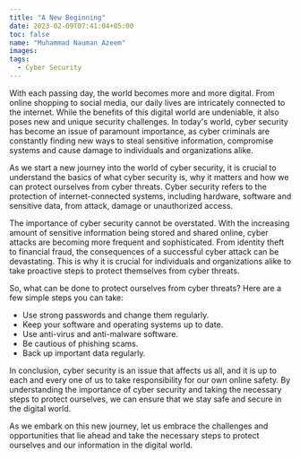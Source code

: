 ```yaml
---
title: "A New Beginning"
date: 2023-02-09T07:41:04+05:00
toc: false
name: "Muhammad Nauman Azeem"
images:
tags:
  - Cyber Security
---
```


With each passing day, the world becomes more and more digital. From online shopping to social media, our daily lives are intricately connected to the internet. While the benefits of this digital world are undeniable, it also poses new and unique security challenges. In today's world, cyber security has become an issue of paramount importance, as cyber criminals are constantly finding new ways to steal sensitive information, compromise systems and cause damage to individuals and organizations alike.

As we start a new journey into the world of cyber security, it is crucial to understand the basics of what cyber security is, why it matters and how we can protect ourselves from cyber threats. Cyber security refers to the protection of internet-connected systems, including hardware, software and sensitive data, from attack, damage or unauthorized access.

The importance of cyber security cannot be overstated. With the increasing amount of sensitive information being stored and shared online, cyber attacks are becoming more frequent and sophisticated. From identity theft to financial fraud, the consequences of a successful cyber attack can be devastating. This is why it is crucial for individuals and organizations alike to take proactive steps to protect themselves from cyber threats.

So, what can be done to protect ourselves from cyber threats? Here are a few simple steps you can take:

- Use strong passwords and change them regularly.
- Keep your software and operating systems up to date.
- Use anti-virus and anti-malware software.
- Be cautious of phishing scams.
- Back up important data regularly.

In conclusion, cyber security is an issue that affects us all, and it is up to each and every one of us to take responsibility for our own online safety. By understanding the importance of cyber security and taking the necessary steps to protect ourselves, we can ensure that we stay safe and secure in the digital world.

As we embark on this new journey, let us embrace the challenges and opportunities that lie ahead and take the necessary steps to protect ourselves and our information in the digital world.




